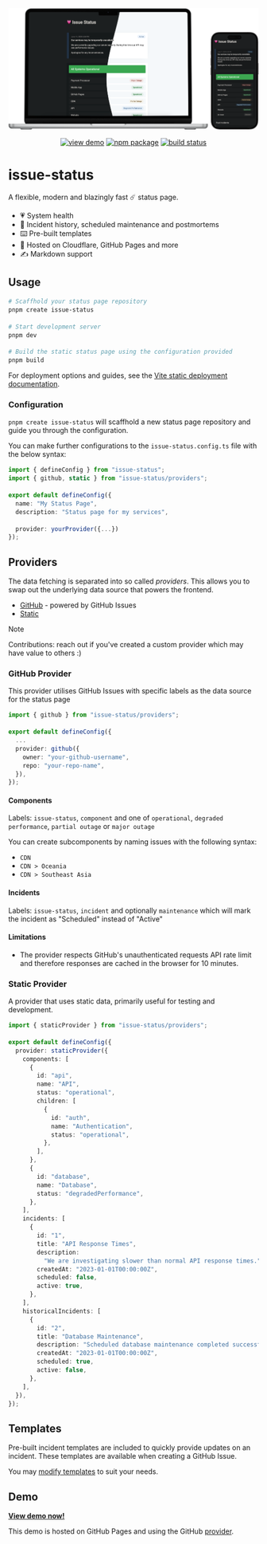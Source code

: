 ![Issue Status](./demo-all.png)

<p align="center">
  <a href="https://tadhglewis.github.io/issue-status"><img src="https://img.shields.io/badge/view-demo-brightgreen" alt="view demo"></a>
  <a href="https://npmjs.com/package/issue-status"><img src="https://img.shields.io/npm/v/issue-status.svg" alt="npm package"></a>
  <a href="https://github.com/tadhglewis/issue-status/actions/workflows/ci.yml"><img src="https://github.com/tadhglewis/issue-status/actions/workflows/ci.yml/badge.svg?branch=master" alt="build status"></a>
</p>

# issue-status

A flexible, modern and blazingly fast ☄️ status page.

- 💗 System health
- 📝 Incident history, scheduled maintenance and postmortems
- ⌨️ Pre-built templates
- 🛜 Hosted on Cloudflare, GitHub Pages and more
- ✍️ Markdown support

## Usage

```bash
# Scaffhold your status page repository
pnpm create issue-status

# Start development server
pnpm dev

# Build the static status page using the configuration provided
pnpm build
```

For deployment options and guides, see the [Vite static deployment documentation](https://vite.dev/guide/static-deploy).

### Configuration

`pnpm create issue-status` will scaffhold a new status page repository and guide you through the configuration.

You can make further configurations to the `issue-status.config.ts` file with the below syntax:

```typescript
import { defineConfig } from "issue-status";
import { github, static } from "issue-status/providers";

export default defineConfig({
  name: "My Status Page",
  description: "Status page for my services",

  provider: yourProvider({...})
});
```

## Providers

The data fetching is separated into so called _providers_. This allows you to swap out the underlying data source that powers the frontend.

- [GitHub](#github-provider) - powered by GitHub Issues
- [Static](#static-provider)

> [!NOTE]  
> Contributions: reach out if you've created a custom provider which may have value to others :)

### GitHub Provider

This provider utilises GitHub Issues with specific labels as the data source for the status page

```typescript
import { github } from "issue-status/providers";

export default defineConfig({
  ...
  provider: github({
    owner: "your-github-username",
    repo: "your-repo-name",
  }),
});
```

#### Components

Labels: `issue-status`, `component` and one of `operational`, `degraded performance`, `partial outage` or `major outage`

You can create subcomponents by naming issues with the following syntax:

- `CDN`
- `CDN > Oceania`
- `CDN > Southeast Asia`

#### Incidents

Labels: `issue-status`, `incident` and optionally `maintenance` which will mark the incident as "Scheduled" instead of "Active"

#### Limitations

- The provider respects GitHub's unauthenticated requests API rate limit and therefore responses are cached in the browser for 10 minutes.

### Static Provider

A provider that uses static data, primarily useful for testing and development.

```typescript
import { staticProvider } from "issue-status/providers";

export default defineConfig({
  provider: staticProvider({
    components: [
      {
        id: "api",
        name: "API",
        status: "operational",
        children: [
          {
            id: "auth",
            name: "Authentication",
            status: "operational",
          },
        ],
      },
      {
        id: "database",
        name: "Database",
        status: "degradedPerformance",
      },
    ],
    incidents: [
      {
        id: "1",
        title: "API Response Times",
        description:
          "We are investigating slower than normal API response times.",
        createdAt: "2023-01-01T00:00:00Z",
        scheduled: false,
        active: true,
      },
    ],
    historicalIncidents: [
      {
        id: "2",
        title: "Database Maintenance",
        description: "Scheduled database maintenance completed successfully.",
        createdAt: "2023-01-01T00:00:00Z",
        scheduled: true,
        active: false,
      },
    ],
  }),
});
```

## Templates

Pre-built incident templates are included to quickly provide updates on an incident. These templates are available when creating a GitHub Issue.

You may [modify templates](./.github/ISSUE_TEMPLATE/) to suit your needs.

## Demo

[**View demo now!**](https://tadhglewis.github.io/issue-status)

This demo is hosted on GitHub Pages and using the GitHub [provider](#github-provider).
